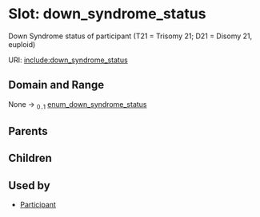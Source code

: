 
# Slot: down_syndrome_status


Down Syndrome status of participant (T21 = Trisomy 21; D21 = Disomy 21, euploid)

URI: [include:down_syndrome_status](https://w3id.org/include/down_syndrome_status)


## Domain and Range

None &#8594;  <sub>0..1</sub> [enum_down_syndrome_status](enum_down_syndrome_status.md)

## Parents


## Children


## Used by

 * [Participant](Participant.md)
